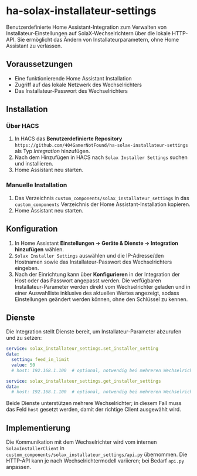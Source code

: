# ha-solax-installateur-settings

Benutzerdefinierte Home Assistant-Integration zum Verwalten von Installateur-Einstellungen auf SolaX-Wechselrichtern über die lokale HTTP-API. Sie ermöglicht das Ändern von Installateurparametern, ohne Home Assistant zu verlassen.

## Voraussetzungen

- Eine funktionierende Home Assistant Installation
- Zugriff auf das lokale Netzwerk des Wechselrichters
- Das Installateur-Passwort des Wechselrichters

## Installation

### Über HACS

1. In HACS das **Benutzerdefinierte Repository** `https://github.com/404GamerNotFound/ha-solax-installateur-settings` als Typ *Integration* hinzufügen.
2. Nach dem Hinzufügen in HACS nach `Solax Installer Settings` suchen und installieren.
3. Home Assistant neu starten.

### Manuelle Installation

1. Das Verzeichnis `custom_components/solax_installateur_settings` in das `custom_components` Verzeichnis der Home Assistant-Installation kopieren.
2. Home Assistant neu starten.

## Konfiguration

1. In Home Assistant **Einstellungen → Geräte & Dienste → Integration hinzufügen** wählen.
2. `Solax Installer Settings` auswählen und die IP-Adresse/den Hostnamen sowie das Installateur-Passwort des Wechselrichters eingeben.
3. Nach der Einrichtung kann über **Konfigurieren** in der Integration der Host oder das Passwort angepasst werden. Die verfügbaren Installateur-Parameter werden direkt vom Wechselrichter geladen und in einer Auswahlliste inklusive des aktuellen Wertes angezeigt, sodass Einstellungen geändert werden können, ohne den Schlüssel zu kennen.

## Dienste

Die Integration stellt Dienste bereit, um Installateur-Parameter abzurufen und zu setzen:

```yaml
service: solax_installateur_settings.set_installer_setting
data:
  setting: feed_in_limit
  value: 50
  # host: 192.168.1.100  # optional, notwendig bei mehreren Wechselrichtern
```

```yaml
service: solax_installateur_settings.get_installer_settings
data:
  # host: 192.168.1.100  # optional, notwendig bei mehreren Wechselrichtern
```

Beide Dienste unterstützen mehrere Wechselrichter; in diesem Fall muss das Feld `host` gesetzt werden, damit der richtige Client ausgewählt wird.

## Implementierung

Die Kommunikation mit dem Wechselrichter wird vom internen `SolaxInstallerClient` in `custom_components/solax_installateur_settings/api.py` übernommen. Die HTTP-API kann je nach Wechselrichtermodell variieren; bei Bedarf `api.py` anpassen.

